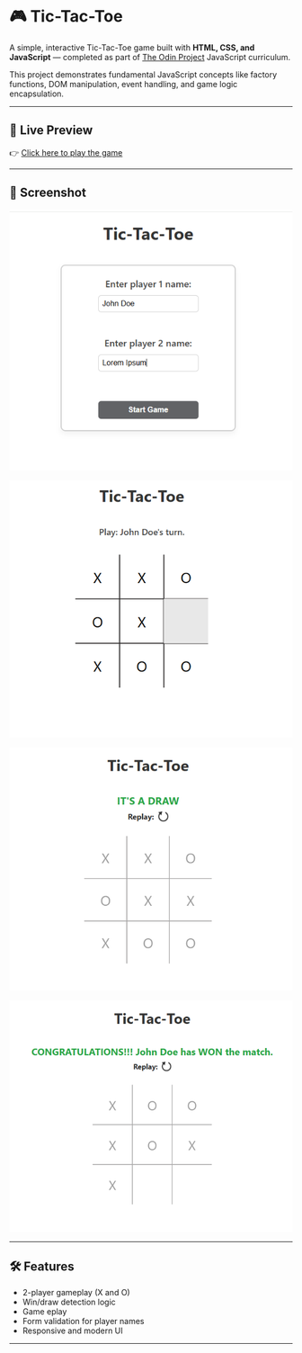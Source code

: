 # 🎮 Tic-Tac-Toe

A simple, interactive Tic-Tac-Toe game built with **HTML, CSS, and JavaScript** — completed as part of [The Odin Project](https://www.theodinproject.com/) JavaScript curriculum.

This project demonstrates fundamental JavaScript concepts like factory functions, DOM manipulation, event handling, and game logic encapsulation.

---

## 🔗 Live Preview

👉 [Click here to play the game](https://babashehu01.github.io/tic-tac-toe/)  

---

## 📸 Screenshot

![Game start page](assets\game-start-page.png)

![Game play page](assets/game-play-page.png)

![Draw page](assets/draw-page.png)

![Win page](assets/win-page.png)

---

## 🛠️ Features

- 2-player gameplay (X and O)
- Win/draw detection logic
- Game eplay
- Form validation for player names
- Responsive and modern UI

---
